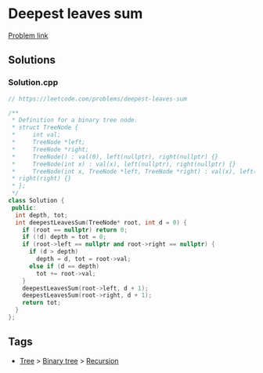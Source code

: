 # Deepest leaves sum

[Problem link](https://leetcode.com/problems/deepest-leaves-sum)

## Solutions


### Solution.cpp
```cpp
// https://leetcode.com/problems/deepest-leaves-sum

/**
 * Definition for a binary tree node.
 * struct TreeNode {
 *     int val;
 *     TreeNode *left;
 *     TreeNode *right;
 *     TreeNode() : val(0), left(nullptr), right(nullptr) {}
 *     TreeNode(int x) : val(x), left(nullptr), right(nullptr) {}
 *     TreeNode(int x, TreeNode *left, TreeNode *right) : val(x), left(left),
 * right(right) {}
 * };
 */
class Solution {
 public:
  int depth, tot;
  int deepestLeavesSum(TreeNode* root, int d = 0) {
    if (root == nullptr) return 0;
    if (!d) depth = tot = 0;
    if (root->left == nullptr and root->right == nullptr) {
      if (d > depth)
        depth = d, tot = root->val;
      else if (d == depth)
        tot += root->val;
    }
    deepestLeavesSum(root->left, d + 1);
    deepestLeavesSum(root->right, d + 1);
    return tot;
  }
};
```
## Tags

* [Tree](/README.md#Tree) > [Binary tree](/README.md#Tree-Binary_tree) > [Recursion](/README.md#Tree-Binary_tree-Recursion)
